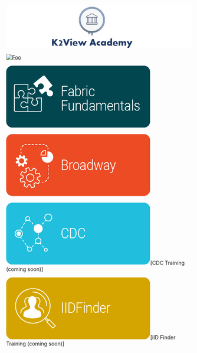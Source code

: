 ![image](/academy/images/academy_header.PNG)

[![Foo](http://www.google.com.au/images/nav_logo7.png)](http://google.com.au/)

[![](/academy/images/asset20.png)](/academy/Training_Level_1)

[![](/academy/images/asset21.png)](/academy/Broadway/Training_Level_1)

![](/academy/images/asset22.png)[CDC Training (coming soon)]

![](/academy/images/asset23.png)[iID Finder Training (coming soon)]
